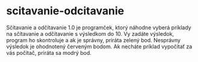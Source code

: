 # scitavanie-odcitavanie
Sčítavanie a odčítavanie 1.0 je programček, ktorý náhodne vyberá príklady na sčítavanie a odčítavanie s výsledkom do 10. Vy zadáte výsledok, program ho skontroluje a ak je správny, priráta zelený bod. Nesprávny výsledok je ohodnotený červeným bodom. Ak necháte príklad vypočítať za vás počítač, priráta sa modrý bod.
